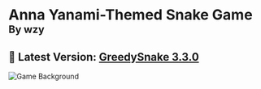 # Anna Yanami-Themed Snake Game<span style="font-size: 20px;"><br>**By wzy**</span>

## 🌟 Latest Version: [GreedySnake 3.3.0](https://github.com/HistoriaNonVult/Yanami-Anna-GreedySnake/tree/main/dist/GreedySnake3.3.0.exe)  

![Game Background](https://github.com/user-attachments/assets/7449dc61-60f4-4778-9bd6-39c3ef89d08b)  
